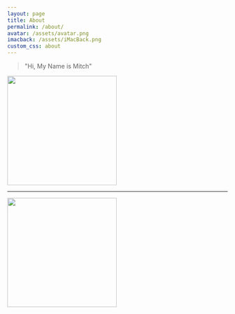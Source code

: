 ```yaml
---
layout: page
title: About
permalink: /about/
avatar: /assets/avatar.png
imacback: /assets/iMacBack.png
custom_css: about
---
```


<div class="about">

  <blockquote class="speech-bubble">
	  <p>"Hi, My Name is Mitch"</p>
  </blockquote>
  <img src="{{ page.avatar }}" height="250px"/>
 
<hr>
  <img class="imac" src="{{ page.imacback }}" height="250px"/>


</div>



